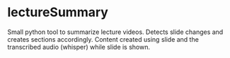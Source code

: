 # lectureSummary

Small python tool to summarize lecture videos. Detects slide changes and creates sections accordingly. Content created using slide and the transcribed audio (whisper) while slide is shown.
